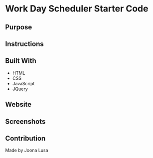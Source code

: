 # Work Day Scheduler Starter Code

## Purpose

## Instructions

## Built With
* HTML
* CSS
* JavaScript
* JQuery

## Website


## Screenshots


## Contribution
Made by Joona Lusa

